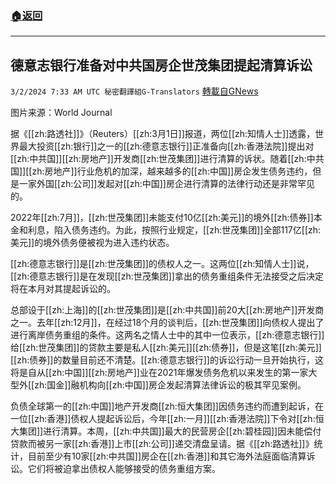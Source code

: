 ###  [:house:返回](README.md)
---


## 德意志银行准备对中共国房企世茂集团提起清算诉讼
`3/2/2024 7:33 AM UTC 秘密翻譯組G-Translators` [轉載自GNews](https://gnews.org/articles/2358471)

图片来源：World Journal

据《[[zh:路透社]]》（Reuters）[[zh:3月1日]]报道，两位[[zh:知情人士]]透露，世界最大投资[[zh:银行]]之一的[[zh:德意志银行]]正准备向[[zh:香港法院]]提出对[[zh:中共国]][[zh:房地产]]开发商[[zh:世茂集团]]进行清算的诉状。随着[[zh:中共国]][[zh:房地产]]行业危机的加深，越来越多的[[zh:中国]]房企发生债务违约，但是一家外国[[zh:公司]]发起对[[zh:中国]]房企进行清算的法律行动还是非常罕见的。

2022年[[zh:7月]]，[[zh:世茂集团]]未能支付10亿[[zh:美元]]的境外[[zh:债券]]本金和利息，陷入债务违约。为此，按照行业规定，[[zh:世茂集团]]全部117亿[[zh:美元]]的境外债务便被视为进入违约状态。

[[zh:德意志银行]]是[[zh:世茂集团]]的债权人之一。这两位[[zh:知情人士]]说，[[zh:德意志银行]]是在发现[[zh:世茂集团]]拿出的债务重组条件无法接受之后决定将在本月对其提起诉讼的。

总部设于[[zh:上海]]的[[zh:世茂集团]]是[[zh:中共国]]前20大[[zh:房地产]]开发商之一。去年[[zh:12月]]，在经过18个月的谈判后，[[zh:世茂集团]]向债权人提出了进行离岸债务重组的条件。这两名之情人士中的其中一位表示，[[zh:德意志银行]]给[[zh:世茂集团]]的贷款主要是私人[[zh:美元]][[zh:债券]]，但是这笔[[zh:美元]][[zh:债券]]的数量目前还不清楚。[[zh:德意志银行]]的诉讼行动一旦开始执行，这将是自从[[zh:中国]][[zh:房地产]]业在2021年爆发债务危机以来发生的第一家大型外[[zh:国金]]融机构向[[zh:中国]]房企发起清算法律诉讼的极其罕见案例。

负债全球第一的[[zh:中国]]地产开发商[[zh:恒大集团]]因债务违约而遭到起诉，在一位[[zh:香港]]债权人提起诉讼后，今年[[zh:一月]][[zh:香港法院]]下令对[[zh:恒大集团]]进行清算。本周，[[zh:中共国]]最大的民营房企[[zh:碧桂园]]因未能偿付贷款而被另一家[[zh:香港]]上市[[zh:公司]]递交清盘呈请。据《[[zh:路透社]]》统计，目前至少有10家[[zh:中共国]]房企在[[zh:香港]]和其它海外法庭面临清算诉讼。它们将被迫拿出债权人能够接受的债务重组方案。
